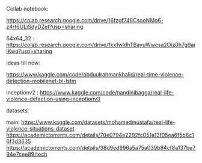Collab notebook: 

https://colab.research.google.com/drive/16fzgf748CsooNMo6-z4rt6ULjSdyDZet?usp=sharing

64x64_32 :  https://colab.research.google.com/drive/1kx1wldhTBayuWwcsa2Oiz0h7g9ajIKwq?usp=sharing

ideas till now: 

https://www.kaggle.com/code/abduulrahmankhalid/real-time-violence-detection-mobilenet-bi-lstm

inceptionv2 :  https://www.kaggle.com/code/nandinibagga/real-life-violence-detection-using-inceptionv3

datasets: 

main: https://www.kaggle.com/datasets/mohamedmustafa/real-life-violence-situations-dataset
https://academictorrents.com/details/70e0794e2292fc051a13f05ea6f5b6c16f3d3635 
https://academictorrents.com/details/38d9ed996a5a75a039b84cf8a137be794e7cee89/tech
